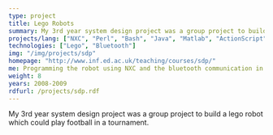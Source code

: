 ```yaml
---
type: project
title: Lego Robots
summary: My 3rd year system design project was a group project to build a lego robot which could play football in a tournament.
projects/lang: ["NXC", "Perl", "Bash", "Java", "Matlab", "ActionScript", "C"]
technologies: ["Lego", "Bluetooth"]
img: "/img/projects/sdp"
homepage: "http://www.inf.ed.ac.uk/teaching/courses/sdp/"
me: Programming the robot using NXC and the bluetooth communication in Perl.
weight: 8
years: 2008-2009
rdfurl: /projects/sdp.rdf
---
```

My 3rd year system design project was a group project to build a lego robot which could play football in a tournament.